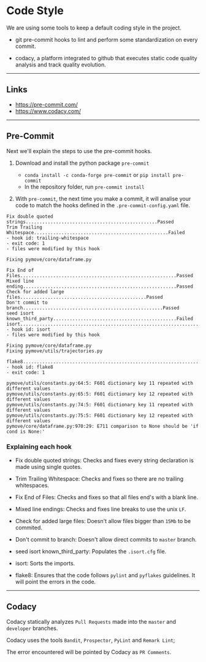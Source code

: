 # Code Style

We are using some tools to keep a default coding style in the project.
-   git pre-commit hooks to lint and perform some standardization
 on every commit.

-   codacy,  a platform integrated to github that executes static
 code quality analysis and track quality evolution.

---

## Links
-   <https://pre-commit.com/>
-   <https://www.codacy.com/>

---

## Pre-Commit

Next we'll explain the steps to use the pre-commit hooks.

1.  Download and install the python package `pre-commit`
    -   `conda install -c conda-forge pre-commit` or `pip install pre-commit`
    -   In the repository folder, run `pre-commit install`

2.  With `pre-commit`, the next time you make a commit, it will analise
 your code to match the hooks defined in the `.pre-commit-config.yaml` file.
```text
Fix double quoted strings................................................Passed
Trim Trailing Whitespace.................................................Failed
- hook id: trailing-whitespace
- exit code: 1
- files were modified by this hook

Fixing pymove/core/dataframe.py

Fix End of Files.........................................................Passed
Mixed line ending........................................................Passed
Check for added large files..............................................Passed
Don't commit to branch...................................................Passed
seed isort known_third_party.............................................Failed
isort....................................................................Failed
- hook id: isort
- files were modified by this hook

Fixing pymove/core/dataframe.py
Fixing pymove/utils/trajectories.py

flake8...................................................................Failed
- hook id: flake8
- exit code: 1

pymove/utils/constants.py:64:5: F601 dictionary key 11 repeated with different values
pymove/utils/constants.py:65:5: F601 dictionary key 12 repeated with different values
pymove/utils/constants.py:74:5: F601 dictionary key 11 repeated with different values
pymove/utils/constants.py:75:5: F601 dictionary key 12 repeated with different values
pymove/core/dataframe.py:970:29: E711 comparison to None should be 'if cond is None:'

```

### Explaining each hook

-   Fix double quoted strings: Checks and fixes every string declaration
 is made using single quotes.

-   Trim Trailing Whitespace: Checks and fixes so there are no
 trailing whitespaces.

-   Fix End of Files: Checks and fixes so that all files end's
 with a blank line.

-   Mixed line endings: Checks and fixes line breaks to use the unix `LF`.

-   Check for added large files: Doesn't allow files bigger than `15Mb`
 to be commited.

-   Don't commit to branch: Doesn't allow direct commits to `master` branch.

-   seed isort known_third_party: Populates the `.isort.cfg` file.

-   isort: Sorts the imports.

-   flake8: Ensures that the code follows `pylint` and `pyflakes` guidelines.
 It will point the errors in the code.

---

## Codacy

Codacy statically analyzes `Pull Requests` made into the `master` and `developer` branches.

Codacy uses the tools `Bandit`, `Prospector`, `PyLint` and `Remark Lint`;

The error encountered will be pointed by Codacy as `PR Comments`.
